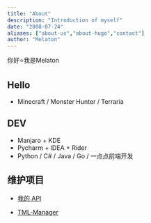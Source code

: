 ```yaml
---
title: "About"
description: "Introduction of myself"
date: "2008-07-24"
aliases: ["about-us","about-hugo","contact"]
author: "Melaton"
---
```


你好⭐我是Melaton

## Hello

- Minecraft / Monster Hunter / Terraria

## DEV

- Manjaro + KDE
- Pycharm + IDEA + Rider
- Python / C# / Java / Go / 一点点前端开发

## 维护项目

- [我的 API](https://www.melaton.top/api)

- [TML-Manager](https://github.com/HundSimon/tml-manager)
